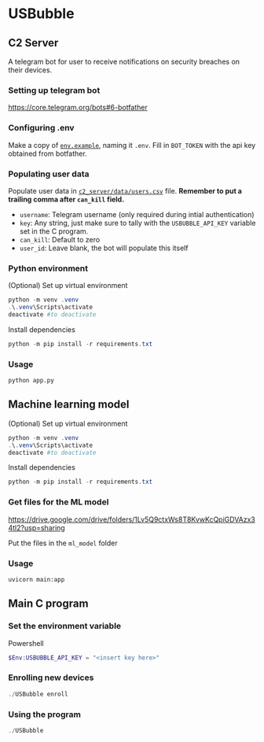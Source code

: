 # USBubble

## C2 Server
A telegram bot for user to receive notifications on security breaches on their devices.

### Setting up telegram bot

https://core.telegram.org/bots#6-botfather

### Configuring .env

Make a copy of [`env.example`](env.example), naming it `.env`. Fill in `BOT_TOKEN` with the api key obtained from botfather.

### Populating user data

Populate user data in [`c2_server/data/users.csv`](data/users.csv) file. **Remember to put a trailing comma after `can_kill` field.**

- `username`: Telegram username (only required during intial authentication)
- `key`: Any string, just make sure to tally with the `USBUBBLE_API_KEY` variable set in the C program.
- `can_kill`: Default to zero
- `user_id`: Leave blank, the bot will populate this itself

### Python environment

(Optional) Set up virtual environment

```powershell
python -m venv .venv
.\.venv\Scripts\activate
deactivate #to deactivate
```

Install dependencies

```powershell
python -m pip install -r requirements.txt
```

### Usage

```
python app.py
```

## Machine learning model
(Optional) Set up virtual environment

```powershell
python -m venv .venv
.\.venv\Scripts\activate
deactivate #to deactivate
```

Install dependencies

```powershell
python -m pip install -r requirements.txt
```

### Get files for the ML model
https://drive.google.com/drive/folders/1Lv5Q9ctxWs8T8KvwKcQpiGDVAzx34tl2?usp=sharing

Put the files in the `ml_model` folder

### Usage

```
uvicorn main:app
```


## Main C program
### Set the environment variable
Powershell
```powershell
$Env:USBUBBLE_API_KEY = "<insert key here>"
```

### Enrolling new devices
```powershell
./USBubble enroll
```

### Using the program
```powershell
./USBubble
```

